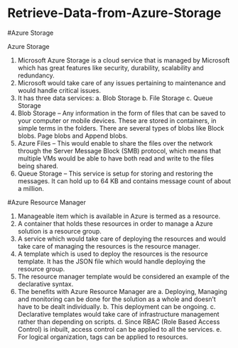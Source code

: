 # Retrieve-Data-from-Azure-Storage
#Azure Storage

Azure Storage

1.	Microsoft Azure Storage is a cloud service that is managed by Microsoft which has great features like security, durability, scalability and redundancy. 
2.	Microsoft would take care of any issues pertaining to maintenance and would handle critical issues.
3.	It has three data services:
a.	Blob Storage
b.	File Storage
c.	Queue Storage
4.	Blob Storage – Any information in the form of files that can be saved to your computer or mobile devices.  These are stored in containers, in simple terms in the folders. There are several types of blobs like Block blobs. Page blobs and Append blobs.
5.	Azure Files – This would enable to share the files over the network through the Server Message Block (SMB) protocol, which means that multiple VMs would be able to have both read and write to the files being shared.
6.	Queue Storage – This service is setup for storing and restoring the messages. It can hold up to 64 KB and contains message count of about a million. 
 
#Azure Resource Manager

1.	Manageable item which is available in Azure is termed as a resource.
2.	A container that holds these resources in order to manage a Azure solution is  a resource group.
3.	A service which would take care of deploying the resources and would take care of managing the resources is the resource manager.
4.	A template which is used to deploy the resources is the resource template. It has the JSON file which would handle deploying the resource group.
5.	The resource manager template would be considered an example of the declarative syntax.
6.	The benefits with Azure Resource Manager are
a.	Deploying, Managing and monitoring can be done for the solution as a whole and doesn’t have to be dealt individually.
b.	This deployment can be ongoing.
c.	Declarative templates would take care of infrastructure management rather than depending on scripts.
d.	Since RBAC (Role Based Access Control) is inbuilt, access control can be applied to all the services.
e.	For logical organization, tags can be applied to resources.

